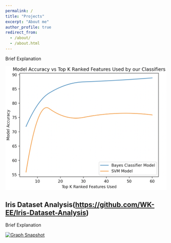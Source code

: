 ```yaml
---
permalink: /
title: "Projects"
excerpt: "About me"
author_profile: true
redirect_from: 
  - /about/
  - /about.html
---
```




Brief Explanation

<p>
  <a href="https://github.com/WK-EE/MNIST-DataAnalysis-ML" title="WK-EE MNIST Dataset Analysis">
    <img src="/images/Model_Accuracy_vs_Top_K_Ranked_Features.png" alt="Graph Snapshot" />
  </a>
</p>




## Iris Dataset Analysis(https://github.com/WK-EE/Iris-Dataset-Analysis)

Brief Explanation

<p>
  <a href="https://github.com/WK-EE/Iris-Dataset-Analysis" title="WK-EE Iris Dataset Analysis">
    <img src="/images/500x300.png" alt="Graph Snapshot" />
  </a>
</p>



